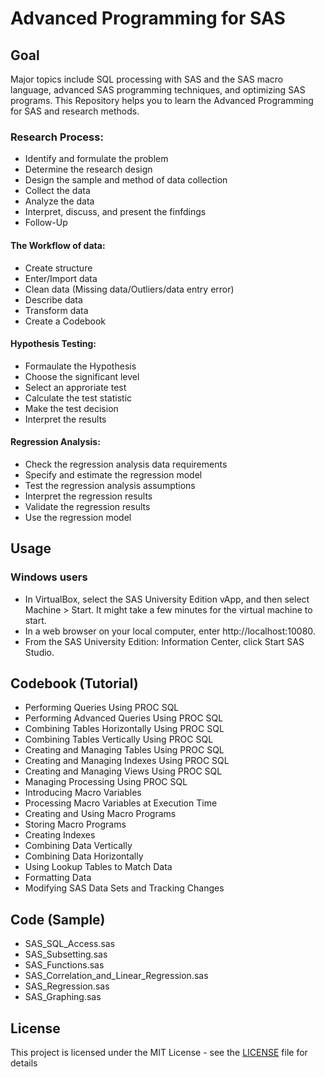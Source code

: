 
# Advanced Programming for SAS 

## Goal
Major topics include SQL processing with SAS and the SAS macro language, advanced SAS programming techniques, and optimizing SAS programs. This Repository helps you to learn the Advanced Programming for SAS and research methods.


###  Research Process: 
   - Identify and formulate the problem                 
   - Determine the research design
   - Design the sample and method of data collection 
   - Collect the data 
   - Analyze the data
   - Interpret, discuss, and present the finfdings 
   - Follow-Up   
#### The Workflow of data: 
  - Create structure
  - Enter/Import data
  - Clean data (Missing data/Outliers/data entry error)
  - Describe data
  - Transform data
  - Create a Codebook 
#### Hypothesis Testing:
   -  Formaulate the Hypothesis 
   -  Choose the significant level 
   -  Select an approriate test 
   -  Calculate the test statistic
   -  Make the test decision
   -  Interpret the results  
#### Regression Analysis:
   -  Check the regression analysis data requirements
   -  Specify and estimate the regression model
   -  Test the regression analysis assumptions
   -  Interpret the regression results 
   -  Validate the regression results
   -  Use the regression model
 
## Usage

### Windows users
- In VirtualBox, select the SAS University Edition vApp, and then select Machine > Start. It might take a few minutes for the virtual machine to start.
- In a web browser on your local computer, enter http://localhost:10080.
- From the SAS University Edition: Information Center, click Start SAS Studio.

## Codebook (Tutorial)
- Performing Queries Using PROC SQL
- Performing Advanced Queries Using PROC SQL
- Combining Tables Horizontally Using PROC SQL
- Combining Tables Vertically Using PROC SQL
- Creating and Managing Tables Using PROC SQL 
- Creating and Managing Indexes Using PROC SQL 
- Creating and Managing Views Using PROC SQL
- Managing Processing Using PROC SQL
- Introducing Macro Variables
- Processing Macro Variables at Execution Time 
- Creating and Using Macro Programs 
- Storing Macro Programs
- Creating Indexes 
- Combining Data Vertically
- Combining Data Horizontally 
- Using Lookup Tables to Match Data
- Formatting Data
- Modifying SAS Data Sets and Tracking Changes

## Code (Sample)
- SAS_SQL_Access.sas	
- SAS_Subsetting.sas
- SAS_Functions.sas
- SAS_Correlation_and_Linear_Regression.sas
- SAS_Regression.sas
- SAS_Graphing.sas

## License
This project is licensed under the MIT License - see the [LICENSE](LICENSE) file for details
